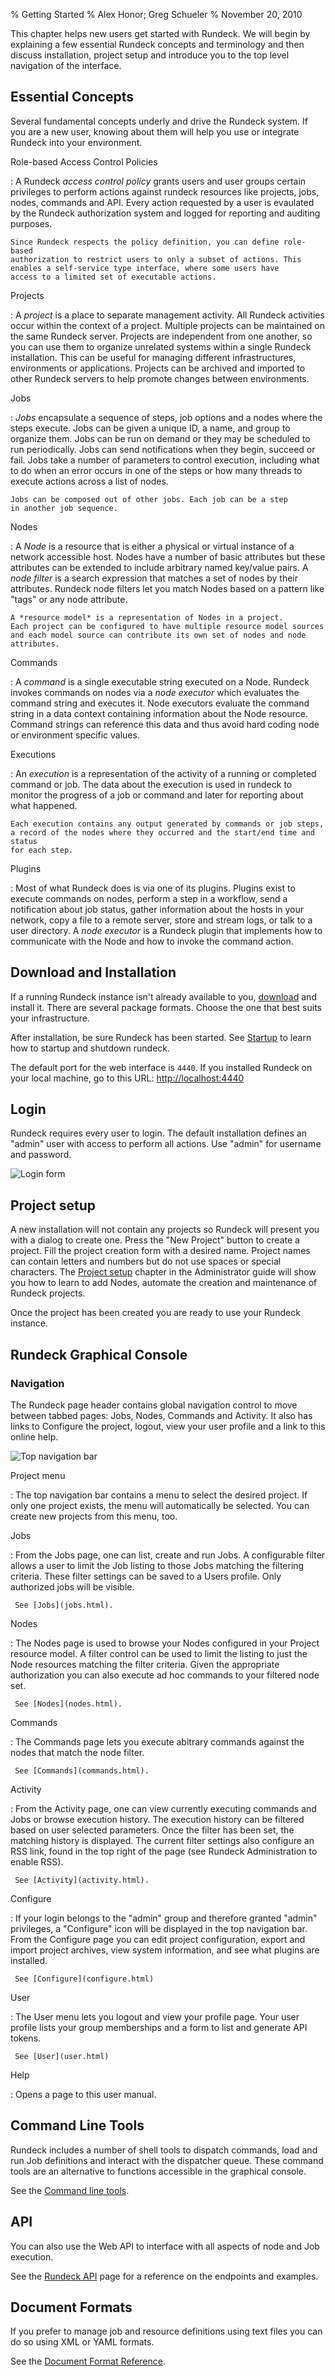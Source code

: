 % Getting Started
% Alex Honor; Greg Schueler
% November 20, 2010

This chapter helps new users get started with Rundeck. We will begin
by explaining a few essential Rundeck concepts and
terminology and then discuss installation, project setup and introduce
you to the top level navigation of the interface.

## Essential Concepts

Several fundamental concepts underly and drive the Rundeck system. 
If you are a new user, knowing about them will
help you use or integrate Rundeck into your environment.

Role-based Access Control Policies

:   A Rundeck *access control policy* grants users
	and user groups certain
    privileges to perform actions against rundeck resources
    like projects, jobs, nodes, commands and API.
    Every action requested by a user is evaulated by the
    Rundeck authorization system and logged for 
    reporting and auditing purposes.

    Since Rundeck respects the policy definition, you can define role-based
    authorization to restrict users to only a subset of actions. This
    enables a self-service type interface, where some users have
    access to a limited set of executable actions.

Projects

:   A *project* is a place to separate management activity.
    All Rundeck activities occur within the context of a project.
    Multiple projects can be maintained on the same Rundeck server.
    Projects are independent from one another, so you can use them to
    organize unrelated systems within a single Rundeck
    installation. This can be useful for managing different infrastructures,
    environments or applications.
    Projects can be archived and imported to other Rundeck servers to help
    promote changes between environments.


Jobs

:   *Jobs* encapsulate a sequence of steps, job options and
    a nodes where the steps execute.
    Jobs can be given a unique
    ID, a name, and group to organize them. Jobs can be
    run on demand or they may be scheduled to run periodically.
    Jobs can send notifications when they begin, succeed or fail.
    Jobs take a number of parameters to control execution, including
    what to do when an error occurs in one of the steps or
    how many threads to execute actions across a list of nodes.

    Jobs can be composed out of other jobs. Each job can be a step
    in another job sequence. 

Nodes

:   A _Node_  is a resource that is either a physical or virtual instance
    of a network accessible host.
    Nodes have a number of basic attributes but these attributes can be
    extended to include arbitrary named key/value pairs. 
    A *node filter* is a search expression that matches a set of nodes
    by their attributes. Rundeck  node filters let you match Nodes based on a pattern like "tags" or any node attribute.
 
    A *resource model* is a representation of Nodes in a project.
    Each project can be configured to have multiple resource model sources
    and each model source can contribute its own set of nodes and node attributes.


Commands

:   A _command_ is a single executable string executed on a Node.
    Rundeck invokes commands on nodes via a *node executor*
    which evaluates the command string and executes it. 
    Node executors evaluate the command string in a data context
    containing information about the Node resource. Command strings
    can reference this data and thus avoid hard coding node or environment
    specific values.

Executions

:   An _execution_ is a representation of the activity of a running or completed 
    command or job. The data about the execution is used in rundeck to monitor
    the progress of a job or command and later for reporting about what happened.

    Each execution contains any output generated by commands or job steps,
    a record of the nodes where they occurred and the start/end time and status
    for each step.

Plugins

:   Most of what Rundeck does is via one of its plugins. Plugins exist
    to execute commands on nodes, perform a step in a workflow, 
    send a notification about job status, gather
    information about the hosts in your network, copy a file to a remote
    server, store and stream logs, or talk to a user directory.
    A *node executor* is a Rundeck plugin that implements how to
    communicate with the Node and how to invoke the command action.

## Download and Installation

If a running Rundeck instance isn't already available to you, 
[download](http://rundeck.org/downloads.html) and 
install it. There are several package formats. 
Choose the one that best suits your infrastructure.

After installation, be sure Rundeck has been started.
See [Startup](../administration/startup-and-shutdown.html) to learn how to
startup and shutdown rundeck.

The default port for the web interface is `4440`. If you
installed Rundeck on your local machine, go to this URL: <http://localhost:4440>

## Login

Rundeck requires every user to login. The default installation
defines an "admin" user with access to perform all actions.
Use "admin" for username and password.

![Login form](../figures/fig0202.png)

## Project setup

A new installation will not contain any projects so Rundeck will present
you with a dialog to create one. Press the "New Project" button to create
a project. 
Fill the project creation form with a desired name. Project names can
contain letters and numbers but do not use spaces or special characters.
The [Project setup](../administration/project-setup.html) 
chapter in the Administrator guide
will show you how to learn to add Nodes, automate the creation and maintenance of
Rundeck projects.

Once the project has been created you are ready to use your Rundeck instance.

## Rundeck Graphical Console


### Navigation

The Rundeck page header contains global navigation control to move
between tabbed pages: Jobs, Nodes, Commands and Activity. It also has links to
Configure the project, logout, view your user profile and a link to this online help.

![Top navigation bar](../figures/fig0201.png)

Project menu

:    The top navigation bar contains a menu to select the
     desired project. If only one project exists, the menu will
     automatically be selected. You can create new projects from
     this menu, too.
   
Jobs

:    From the Jobs page, one can list, create and run Jobs. A
     configurable filter allows a user to limit the Job listing to those
     Jobs matching the filtering criteria. These filter settings can be
     saved to a Users profile. Only authorized jobs will be visible.
     
     See [Jobs](jobs.html).

Nodes

:    The Nodes page is used to browse your Nodes configured in your
     Project resource model. A filter  control can be used to 
     limit the listing to just the Node resources
     matching the filter criteria. Given the appropriate authorization
     you can also execute ad hoc commands to your filtered node set.
     
     See [Nodes](nodes.html).

Commands

:    The Commands page lets you execute abitrary commands against the
     nodes that match the node filter.
     
     See [Commands](commands.html).

Activity

:    From the Activity page, one can view currently executing commands
     and Jobs or browse execution history. The execution
     history can be filtered based on user selected parameters. Once the
     filter has been set, the matching history is displayed. The current
     filter settings also configure an RSS link, found in the top right of
     the page (see Rundeck Administration to enable RSS). 
     
     See [Activity](activity.html).

  
Configure

:    If your login belongs to the "admin" group and therefore granted
     "admin" privileges, a "Configure" icon will be displayed in
     the top navigation bar. 
     From the Configure page you can edit project configuration,
     export and import project archives, view system information,
     and see what plugins are installed.
     
     See [Configure](configure.html)

User

:    The User menu lets you logout and view your profile page. 
     Your user profile lists your group memberships and a form to list
     and generate API tokens.
     
     See [User](user.html)

Help

:    Opens a page to this user manual.


## Command Line Tools 

Rundeck includes a number of shell tools to dispatch commands, load
and run Job definitions and interact with the dispatcher queue. These
command tools are an alternative to functions accessible in the
graphical console.

See the [Command line tools](../man1/index.html).

## API

You can also use the Web API to interface with all aspects of node
and Job execution. 

See the [Rundeck API](../api/index.html) page for a reference on the
endpoints and examples.

## Document Formats

If you prefer to manage job and resource definitions using text files
you can do so using XML or YAML formats.

See the [Document Format Reference](../man5/index.html).


